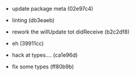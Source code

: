 * update package meta (02e97c4)

* linting (db3eaeb)

* rework the willUpdate tot didReceive (b2c2df8)

* eh (39911cc)

* hack at types.... (ca1e96d)

* fix some types (ff80b9b)



